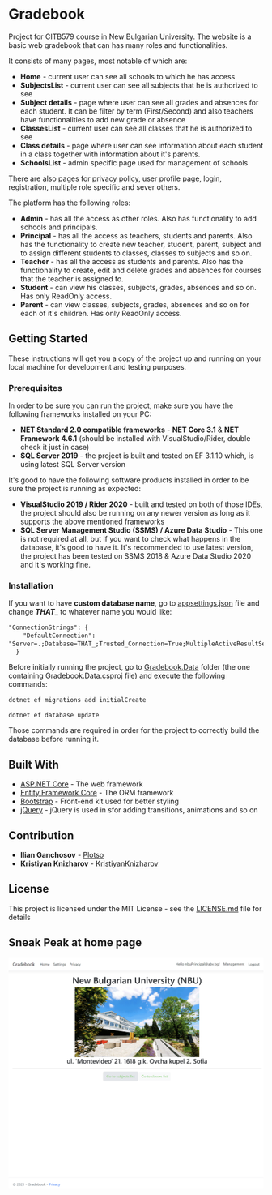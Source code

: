 # Gradebook
Project for CITB579 course in New Bulgarian University. The website is a basic web gradebook that can has many roles and functionalities.

It consists of many pages, most notable of which are:
* **Home** - current user can see all schools to which he has access
* **SubjectsList** - current user can see all subjects that he is authorized to see
* **Subject details** - page where user can see all grades and absences for each student. It can be filter by term (First/Second) and also teachers have functionalities to add new grade or absence
* **ClassesList** - current user can see all classes that he is authorized to see
* **Class details** - page where user can see information about each student in a class together with information about it's parents.
* **SchoolsList** - admin specific page used for management of schools

There are also pages for privacy policy, user profile page, login, registration, multiple role specific and sever others.

The platform has the following roles:
* **Admin** - has all the access as other roles. Also has functionality to add schools and principals.
* **Principal** - has all the access as teachers, students and parents. Also has the functionality to create new teacher, student, parent, subject and to assign different students to classes, classes to subjects and so on.
* **Teacher** - has all the access as students and parents. Also has the functionality to create, edit and delete grades and absences for courses that the teacher is assigned to.
* **Student** - can view his classes, subjects, grades, absences and so on. Has only ReadOnly access.
* **Parent** - can view classes, subjects, grades, absences and so on for each of it's children. Has only ReadOnly access.


## Getting Started
These instructions will get you a copy of the project up and running on your local machine for development and testing purposes.

### Prerequisites

In order to be sure you can run the project, make sure you have the following frameworks installed on your PC:
* **NET Standard 2.0 compatible frameworks** - **NET Core 3.1** & **NET Framework 4.6.1** (should be installed with VisualStudio/Rider, double check it just in case)
* **SQL Server 2019** - the project is built and tested on EF 3.1.10 which, is using latest SQL Server version

It's good to have the following software products installed in order to be sure the project is running as expected:
* **VisualStudio 2019 / Rider 2020** - built and tested on both of those IDEs, the project should also be running on any newer version as long as it supports the above mentioned frameworks
* **SQL Server Management Studio (SSMS) / Azure Data Studio** - This one is not required at all, but if you want to check what happens in the database, it's good to have it. It's recommended to use latest version, the project has been tested on SSMS 2018 & Azure Data Studio 2020 and it's working fine.

### Installation

If you want to have **custom database name**, go to [appsettings.json](Web/Gradebook.Web/appsettings.json) file and change **_THAT__** to whatever name you would like:
```
"ConnectionStrings": {
    "DefaultConnection": "Server=.;Database=THAT_;Trusted_Connection=True;MultipleActiveResultSets=true"
  }
```

Before initially running the project, go to [Gradebook.Data](Data/Gradebook.Data) folder (the one containing Gradebook.Data.csproj file) and execute the following commands:

```
dotnet ef migrations add initialCreate
```
```
dotnet ef database update 
```
Those commands are required in order for the project to correctly build the database before running it.


## Built With

* [ASP.NET Core](https://docs.microsoft.com/en-us/aspnet/core/?view=aspnetcore-3.1) - The web framework
* [Entity Framework Core](https://docs.microsoft.com/en-us/ef/) - The ORM framework
* [Bootstrap](https://getbootstrap.com) - Front-end kit used for better styling
* [jQuery](https://api.jquery.com/jquery.ajax/) - jQuery is used in sfor adding transitions, animations and so on


## Contribution

* **Ilian Ganchosov** - [Plotso](https://github.com/Plotso)
* **Kristiyan Knizharov** - [KristiyanKnizharov](https://github.com/KristiyanKnizharov)

## License

This project is licensed under the MIT License - see the [LICENSE.md](LICENSE.md) file for details

## Sneak Peak at home page
![HomePagePresentation](https://github.com/Plotso/Gradebook/blob/main/HomePagePresentation.PNG?raw=true)